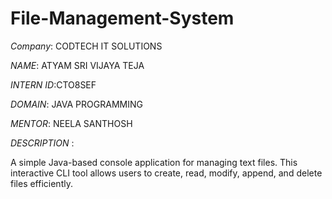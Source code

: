 # File-Management-System
*Company*: CODTECH IT SOLUTIONS

*NAME*: ATYAM SRI VIJAYA TEJA

*INTERN ID*:CTO8SEF

*DOMAIN*: JAVA PROGRAMMING

*MENTOR*: NEELA SANTHOSH

*DESCRIPTION* :

A simple Java-based console application for managing text files. This interactive CLI tool allows users to create, read, modify, append, and delete files efficiently.
